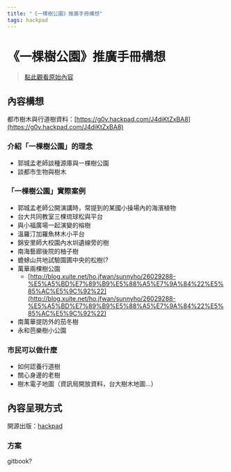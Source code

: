 ```yaml
---
title: "《一棵樹公園》推廣手冊構想"
tags: hackpad
---
```


# 《一棵樹公園》推廣手冊構想

> [點此觀看原始內容](https://g0v.hackpad.tw/Qfqpr3zZYji)


## 內容構想

都市樹木與行道樹資料：[https://g0v.hackpad.com/J4diKtZxBA8](https://g0v.hackpad.com/J4diKtZxBA8)

### 介紹「一棵樹公園」的理念

- 郭城孟老師談種源庫與一棵樹公園
- 談都市生物與樹木

### 「一棵樹公園」實際案例

- 郭城孟老師公開演講時，常提到的某國小操場內的海濱植物
- 台大共同教室三棵琉球松與平台
- 與小福廣場一起演變的榕樹
- 溫羅汀加羅魚林木小平台
- 錦安里師大校園內水圳遺線旁的樹
- 南海藝廊後院的柚子樹
- 蟾蜍山共地試驗園圃中央的松樹(?
- 萬華兩棵樹公園
    - [http://blog.xuite.net/ho.jfwan/sunnyho/26029288-%E5%A5%BD%E7%89%B9%E5%88%A5%E7%9A%84%22%E5%85%AC%E5%9C%92%22](http://blog.xuite.net/ho.jfwan/sunnyho/26029288-%E5%A5%BD%E7%89%B9%E5%88%A5%E7%9A%84%22%E5%85%AC%E5%9C%92%22)
- 南萬華提防外的茄冬樹
- 永和芭樂樹小公園

### 市民可以做什麼

- 如何認養行道樹
- 關心身邊的老樹
- 樹木電子地圖（資訊局開放資料，台大樹木地圖...）

## 內容呈現方式

開源出版：[hackpad](https://g0v.hackpad.com/--SBFSdruovNE)

### 方案

gitbook?

